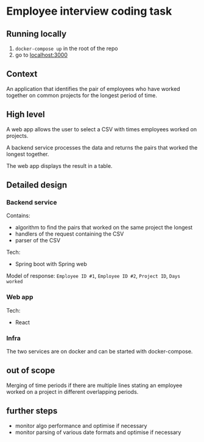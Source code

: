 # Employee interview coding task

## Running locally
1. `docker-compose up` in the root of the repo
2. go to [localhost:3000](http://localhost:3000)

## Context
An application that identifies the pair of employees who have worked together on common projects for the longest period of time.

## High level
A web app allows the user to select a CSV with times employees worked on projects.

A backend service processes the data and returns the pairs that worked the longest together.

The web app displays the result in a table.

## Detailed design
### Backend service
Contains:
 - algorithm to find the pairs that worked on the same project the longest
 - handlers of the request containing the CSV
 - parser of the CSV
 
Tech:
 - Spring boot with Spring web
 
Model of response: `Employee ID #1`, `Employee ID #2`, `Project ID`, `Days worked`
 
### Web app
Tech:
 - React

### Infra
The two services are on docker and can be started with docker-compose.

## out of scope
Merging of time periods if there are multiple lines stating an employee worked on a project in different overlapping periods.

## further steps
 - monitor algo performance and optimise if necessary
 - monitor parsing of various date formats and optimise if necessary
